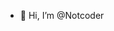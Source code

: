 - 👋 Hi, I’m @Notcoder

<!---
Notcoder0/Notcoder0 is a ✨ special ✨ repository because its `README.md` (this file) appears on your GitHub profile.
You can click the Preview link to take a look at your changes.
--->

